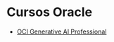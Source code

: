 # Cursos Oracle

+ [OCI Generative AI Professional](https://github.com/brunoashihara/cursos/tree/main/oracle/GEN-AI-PRO)
